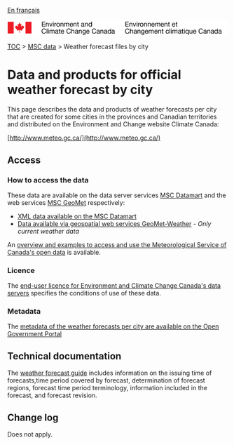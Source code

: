 [En français](readme_citypageweather_fr.md)

![ECCC logo](../../img_eccc-logo.png)

[TOC](../../readme_en.md) > [MSC data](../readme_en.md) > Weather forecast files by city

# Data and products for official weather forecast by city

This page describes the data and products of weather forecasts per city that are created for some cities in the provinces and Canadian territories and distributed on the Environment and Change website Climate Canada: 

[http://www.meteo.gc.ca/](http://www.meteo.gc.ca/)

## Access

### How to access the data

These data are available on the data server services [MSC Datamart](../../msc-datamart/readme_en.md) and the web services [MSC GeoMet](../../msc-geomet/readme_en.md) respectively:

* [XML data available on the MSC Datamart](readme_citypageweather-datamart_en.md) 
* [Data available via geospatial web services GeoMet-Weather](../../msc-geomet/readme_en.md) - *Only current weather data*

An [overview and examples to access and use the Meteorological Service of Canada's open data](../../usage/readme_en.md) is available.

### Licence

The [end-user licence for Environment and Climate Change Canada's data servers](../../licence/readme_en.md) specifies the conditions of use of these data.

### Metadata

The [metadata of the weather forecasts per city are available on the Open Government Portal](https://open.canada.ca/data/en/dataset/1f864766-7f7f-4be7-8292-295065c65c78)

## Technical documentation

The [weather forecast guide](https://www.canada.ca/en/environment-climate-change/services/types-weather-forecasts-use/public/guide.html) includes information on the issuing time of forecasts,time period covered by forecast, determination of forecast regions, forecast time period terminology, information included in the forecast, and forecast revision.

## Change log

Does not apply.

